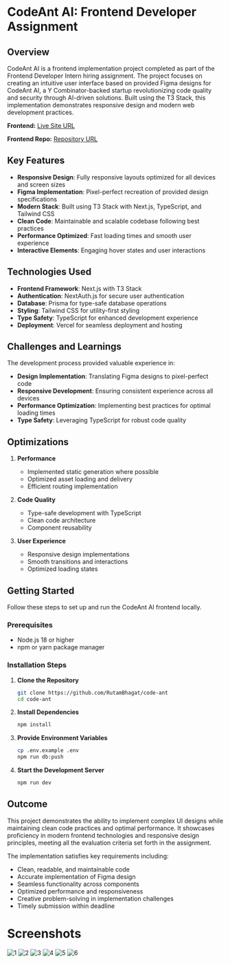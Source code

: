 # CodeAnt AI: Frontend Developer Assignment

## Overview

CodeAnt AI is a frontend implementation project completed as part of the Frontend Developer Intern hiring assignment. The project focuses on creating an intuitive user interface based on provided Figma designs for CodeAnt AI, a Y Combinator-backed startup revolutionizing code quality and security through AI-driven solutions. Built using the T3 Stack, this implementation demonstrates responsive design and modern web development practices.

**Frontend:** [Live Site URL](https://code-ant-two.vercel.app/login)

**Frontend Repo:** [Repository URL](https://github.com/RutamBhagat/code-ant)

## Key Features

- **Responsive Design**: Fully responsive layouts optimized for all devices and screen sizes
- **Figma Implementation**: Pixel-perfect recreation of provided design specifications
- **Modern Stack**: Built using T3 Stack with Next.js, TypeScript, and Tailwind CSS
- **Clean Code**: Maintainable and scalable codebase following best practices
- **Performance Optimized**: Fast loading times and smooth user experience
- **Interactive Elements**: Engaging hover states and user interactions

## Technologies Used

- **Frontend Framework**: Next.js with T3 Stack
- **Authentication**: NextAuth.js for secure user authentication
- **Database**: Prisma for type-safe database operations
- **Styling**: Tailwind CSS for utility-first styling
- **Type Safety**: TypeScript for enhanced development experience
- **Deployment**: Vercel for seamless deployment and hosting

## Challenges and Learnings

The development process provided valuable experience in:

- **Design Implementation**: Translating Figma designs to pixel-perfect code
- **Responsive Development**: Ensuring consistent experience across all devices
- **Performance Optimization**: Implementing best practices for optimal loading times
- **Type Safety**: Leveraging TypeScript for robust code quality

## Optimizations

1. **Performance**

   - Implemented static generation where possible
   - Optimized asset loading and delivery
   - Efficient routing implementation

2. **Code Quality**

   - Type-safe development with TypeScript
   - Clean code architecture
   - Component reusability

3. **User Experience**
   - Responsive design implementations
   - Smooth transitions and interactions
   - Optimized loading states

## Getting Started

Follow these steps to set up and run the CodeAnt AI frontend locally.

### Prerequisites

- Node.js 18 or higher
- npm or yarn package manager

### Installation Steps

1. **Clone the Repository**

   ```bash
   git clone https://github.com/RutamBhagat/code-ant
   cd code-ant
   ```

2. **Install Dependencies**

   ```bash
   npm install
   ```

3. **Provide Environment Variables**

   ```bash
   cp .env.example .env
   npm run db:push
   ```

4. **Start the Development Server**
   ```bash
   npm run dev
   ```

## Outcome

This project demonstrates the ability to implement complex UI designs while maintaining clean code practices and optimal performance. It showcases proficiency in modern frontend technologies and responsive design principles, meeting all the evaluation criteria set forth in the assignment.

The implementation satisfies key requirements including:

- Clean, readable, and maintainable code
- Accurate implementation of Figma design
- Seamless functionality across components
- Optimized performance and responsiveness
- Creative problem-solving in implementation challenges
- Timely submission within deadline

# Screenshots

![1](https://github.com/user-attachments/assets/edfc6496-c85a-4dcc-850e-c8b98d6e89d2)
![2](https://github.com/user-attachments/assets/405af6a4-b871-4810-87a6-1e54b745132c)
![3](https://github.com/user-attachments/assets/fcd04fe2-7755-49c7-807f-df477cc73d12)
![4](https://github.com/user-attachments/assets/50eee055-3bbb-469e-a87f-d88279bb6bca)
![5](https://github.com/user-attachments/assets/40eb5b20-ff7e-4ffd-b6e4-95a3094e344f)
![6](https://github.com/user-attachments/assets/2b04e77c-cd4f-40a5-9fa5-8401b882965e)
